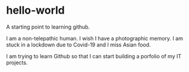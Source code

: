 # hello-world
A starting point to learning github.

I am a non-telepathic human. I wish I have a photographic memory. I am stuck in a lockdown due to Covid-19 and I miss Asian food. 

I am trying to learn Github so that I can start building a porfolio of my IT projects. 
